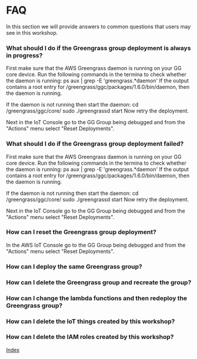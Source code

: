 # FAQ

In this section we will provide answers to common questions that users may see
in this workshop.

### What should I do if the Greengrass group deployment is always in progress?
First make sure that the AWS Greengrass daemon is running on your GG core device. Run the following commands in the termina to check whether the daemon is running:
  ps aux | grep -E 'greengrass.*daemon'
If the output contains a root entry for /greengrass/ggc/packages/1.6.0/bin/daemon, then the daemon is running.

If the daemon is not running then start the daemon:
  cd /greengrass/ggc/core/
  sudo ./greengrassd start
Now retry the deployment.

Next in the IoT Console go to the GG Group being debugged and from the "Actions" menu select "Reset Deployments".

### What should I do if the Greengrass group deployment failed?
First make sure that the AWS Greengrass daemon is running on your GG core device. Run the following commands in the termina to check whether the daemon is running:
  ps aux | grep -E 'greengrass.*daemon'
If the output contains a root entry for /greengrass/ggc/packages/1.6.0/bin/daemon, then the daemon is running.

If the daemon is not running then start the daemon:
  cd /greengrass/ggc/core/
  sudo ./greengrassd start
Now retry the deployment.

Next in the IoT Console go to the GG Group being debugged and from the "Actions" menu select "Reset Deployments".

### How can I reset the Greengrass group deployment?
In the AWS IoT Console go to the GG Group being debugged and from the "Actions" menu select "Reset Deployments".

### How can I deploy the same Greengrass group?

### How can I delete the Greengrass group and recreate the group?

### How can I change the lambda functions and then redeploy the Greengrass group?

### How can I delete the IoT things created by this workshop?

### How can I delete the IAM roles created by this workshop?



[Index](./README.md)

